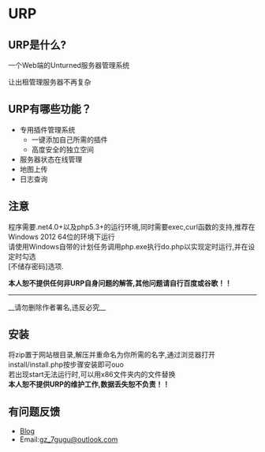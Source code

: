 # URP
## URP是什么?
一个Web端的Unturned服务器管理系统

让出租管理服务器不再复杂

## URP有哪些功能？
-  专用插件管理系统
   - 一键添加自己所需的插件
   - 高度安全的独立空间
- 服务器状态在线管理
- 地图上传
- 日志查询

## 注意
程序需要.net4.0+以及php5.3+的运行环境,同时需要exec,curl函数的支持,推荐在Windows 2012 64位的环境下运行<br>
请使用Windows自带的计划任务调用php.exe执行do.php以实现定时运行,并在设定时勾选<br>
[不储存密码]选项.

__本人恕不提供任何非URP自身问题的解答,其他问题请自行百度或谷歌！！__
<hr>
__请勿删除作者署名,违反必究__

## 安装
将zip置于网站根目录,解压并重命名为你所需的名字,通过浏览器打开install/install.php按步骤安装即可ouo
<br>
若出现start无法运行时,可以用x86文件夹内的文件替换<br>
__本人恕不提供URP的维护工作,数据丢失恕不负责！！__
## 有问题反馈
 *   [Blog](http://www.7gugu.com)
 *   Email:gz_7gugu@outlook.com
 
  